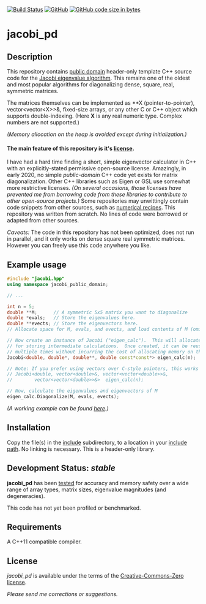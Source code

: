 [![Build Status](https://travis-ci.org/jewettaij/jacobi_pd.svg?branch=master)](https://travis-ci.org/jewettaij/jacobi_pd.svg?branch=master)
[![GitHub](https://img.shields.io/github/license/jewettaij/jacobi_pd)](./LICENSE.md)
[![GitHub code size in bytes](https://img.shields.io/github/languages/code-size/jewettaij/jacobi_pd)]()


jacobi_pd
===========

## Description

This repository contains
[public domain](https://creativecommons.org/publicdomain/zero/1.0/)
header-only template C++ source code for the
[Jacobi eigenvalue algorithm](https://en.wikipedia.org/wiki/Jacobi_eigenvalue_algorithm).
This remains one of the oldest and most popular algorithms for
diagonalizing dense, square, real, symmetric matrices.

The matrices themselves can be implemented as \*\*X (pointer-to-pointer),
vector\<vector\<X\>\>&, fixed-size arrays,
or any other C or C++ object which supports double-indexing.
(Here **X** is any real numeric type.  Complex numbers are not supported.)

*(Memory allocation on the heap is avoided except during initialization.)*


#### The main feature of this repository is it's [license](LICENSE.md).

I have had a hard time finding a short, simple eigenvector calculator
in C++ with an explicitly-stated permissive open-source license.
Amazingly, in early 2020, no simple *public-domain*
C++ code yet exists for matrix diagonalization.
Other C++ libraries such as Eigen or GSL use somewhat more restrictive licenses.
*(On several occasions, those licenses have prevented me from borrowing code
from these libraries to contribute to other open-source projects.)*  Some
repositories may unwittingly contain code snippets from other sources, such as
[numerical recipes](http://mingus.as.arizona.edu/~bjw/software/boycottnr.html).
This repository was written from scratch.  No lines of code were borrowed
or adapted from other sources.



*Caveats:* The code in this repository has not been optimized,
does not run in parallel,
and it only works on dense square real symmetric matrices.
However you can freely use this code anywhere you like.

##  Example usage

```cpp
#include "jacobi.hpp"
using namespace jacobi_public_domain;

// ...

int n = 5;
double **M;      // A symmetric 5x5 matrix you want to diagonalize
double *evals;   // Store the eigenvalues here.
double **evects; // Store the eigenvectors here.
// Allocate space for M, evals, and evects, and load contents of M (omitted)...

// Now create an instance of Jacobi ("eigen_calc").  This will allocate space
// for storing intermediate calculations.  Once created, it can be reused
// multiple times without incurring the cost of allocating memory on the heap.
Jacobi<double, double*, double**, double const*const*> eigen_calc(n);

// Note: If you prefer using vectors over C-style pointers, this works also:
// Jacobi<double, vector<double>&, vector<vector<double>>&,
//        vector<vector<double>>&>  eigen_calc(n);

// Now, calculate the eigenvalues and eigenvectors of M
eigen_calc.Diagonalize(M, evals, evects);
```
*(A working example can be found [here](tests/test.cpp).)*

## Installation

Copy the file(s) in the [include](include) subdirectory,
to a location in your
[include path](https://www.rapidtables.com/code/linux/gcc/gcc-i.html).
No linking is necessary.
This is a header-only library.

## Development Status: *stable*

**jacobi_pd** has been
[tested](.travis.yml)
for accuracy and memory safety
over a wide range of array types, matrix sizes,
eigenvalue magnitudes (and degeneracies).

This code has not yet been profiled or benchmarked.

## Requirements

A C++11 compatible compiler.

## License

*jacobi_pd* is available under the terms of the [Creative-Commons-Zero license](LICENSE.md).

*Please send me corrections or suggestions.*

